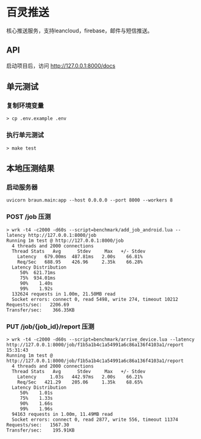 # 百灵推送

核心推送服务，支持leancloud，firebase，邮件与短信推送。

## API

启动项目后，访问 <http://127.0.0.1:8000/docs>

## 单元测试

### 复制环境变量

```shell
> cp .env.example .env
```

### 执行单元测试

```shell
> make test
```

## 本地压测结果

### 启动服务器

```shell
uvicorn braun.main:app --host 0.0.0.0 --port 8000 --workers 8
```

### POST /job 压测

```shell
> wrk -t4 -c2000 -d60s --script=benchmark/add_job_android.lua --latency http://127.0.0.1:8000/job
Running 1m test @ http://127.0.0.1:8000/job
  4 threads and 2000 connections
  Thread Stats   Avg      Stdev     Max   +/- Stdev
    Latency   679.00ms  487.81ms   2.00s    66.81%
    Req/Sec   688.95    426.96     2.35k    66.28%
  Latency Distribution
     50%  621.71ms
     75%  934.01ms
     90%    1.40s 
     99%    1.92s 
  132624 requests in 1.00m, 21.50MB read
  Socket errors: connect 0, read 5498, write 274, timeout 10212
Requests/sec:   2206.69
Transfer/sec:    366.35KB
```

### PUT /job/{job_id}/report 压测

```shell
> wrk -t4 -c2000 -d60s --script=benchmark/arrive_device.lua --latency http://127.0.0.1:8000/job/f1b5a1b4c1a54991a6c86a136f4103a1/report                                           15:31:43
Running 1m test @ http://127.0.0.1:8000/job/f1b5a1b4c1a54991a6c86a136f4103a1/report
  4 threads and 2000 connections
  Thread Stats   Avg      Stdev     Max   +/- Stdev
    Latency     1.03s   442.97ms   2.00s    66.21%
    Req/Sec   421.29    205.06     1.35k    68.65%
  Latency Distribution
     50%    1.01s 
     75%    1.33s 
     90%    1.66s 
     99%    1.96s 
  94163 requests in 1.00m, 11.49MB read
  Socket errors: connect 0, read 2877, write 556, timeout 11374
Requests/sec:   1567.30
Transfer/sec:    195.91KB
```
